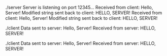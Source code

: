 ./server 
Server is listening on port 12345...
Received from client: Hello, Server!
Modified string sent back to client: HELLO, SERVER!
Received from client: Hello, Server!
Modified string sent back to client: HELLO, SERVER!


./client 
Data sent to server: Hello, Server!
Received from server: HELLO, SERVER!

./client 
Data sent to server: Hello, Server!
Received from server: HELLO, SERVER!